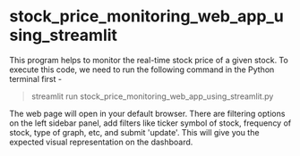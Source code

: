 # stock_price_monitoring_web_app_using_streamlit


This program helps to monitor the real-time stock price of a given stock. To execute this code, we need to run the following command in the Python terminal first - 

> streamlit run stock_price_monitoring_web_app_using_streamlit.py

The web page will open in your default browser. There are filtering options on the left sidebar panel, add filters like ticker symbol of stock, frequency of stock, type of graph, etc, and submit 'update'. 
This will give you the expected visual representation on the dashboard.
